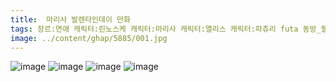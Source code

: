 ```yaml
---
title:  마리사 발렌타인데이 만화
tags: 장르:연애 캐릭터:린노스케 캐릭터:마리사 캐릭터:앨리스 캐릭터:파츄리 futa 동방_웹코믹
image: ../content/ghap/5885/001.jpg
---
```

![image](../content/ghap/5885/001.jpg)
![image](../content/ghap/5885/002.jpg)
![image](../content/ghap/5885/003.jpg)
![image](../content/ghap/5885/004.jpg)
